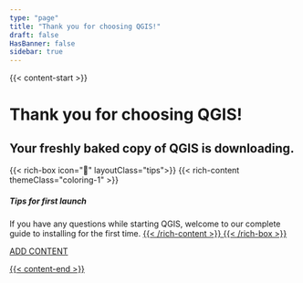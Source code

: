 ```yaml
---
type: "page"
title: "Thank you for choosing QGIS!"
draft: false
HasBanner: false
sidebar: true
---
```


{{< content-start >}}

# Thank you for choosing QGIS!

## Your freshly baked copy of QGIS is downloading. 

{{< rich-box icon="💁" layoutClass="tips">}}
{{< rich-content themeClass="coloring-1" >}}
##### Tips for first launch
If you have any questions while starting QGIS, welcome to our complete guide to installing for the first time.
<a href="resources/installation-guide">
{{< /rich-content >}}
{{< /rich-box >}}


ADD CONTENT

{{< content-end >}}
